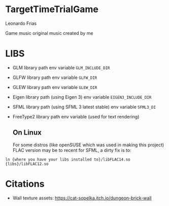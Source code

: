# TargetTimeTrialGame

Leonardo Frias

Game music original music created by me


# LIBS

- GLM library path env variable ```GLM_INCLUDE_DIR```

- GLFW library path env variable ```GLFW_DIR```

- GLEW library path env variable ```GLEW_DIR```

- Eigen library path (using Eigen 3) env variable ```EIGEN3_INCLUDE_DIR```

- SFML library path (using SFML 3 latest stable) env variable ```SFML3_DI```

- FreeType2 library path env variable (used for text rendering)

  ## On Linux

  For some distros (like openSUSE which was used in making this project) FLAC version may be to recent for SFML, a dirty fix is to:
```
ln {where you have your libs installed to}/libFLAC14.so {libs}/libFLAC12.so
```

# Citations

- Wall texture assets: https://cat-sopelka.itch.io/dungeon-brick-wall
